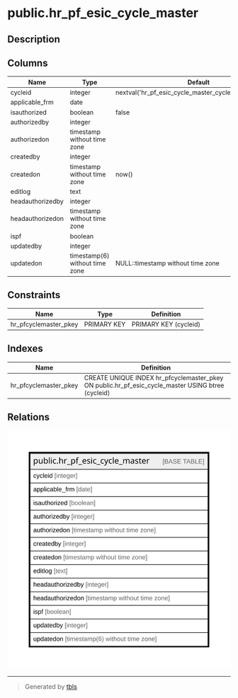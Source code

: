 # public.hr_pf_esic_cycle_master

## Description

## Columns

| Name | Type | Default | Nullable | Children | Parents | Comment |
| ---- | ---- | ------- | -------- | -------- | ------- | ------- |
| cycleid | integer | nextval('hr_pf_esic_cycle_master_cycleid_seq'::regclass) | false |  |  |  |
| applicable_frm | date |  | false |  |  |  |
| isauthorized | boolean | false | false |  |  |  |
| authorizedby | integer |  | true |  |  |  |
| authorizedon | timestamp without time zone |  | true |  |  |  |
| createdby | integer |  | true |  |  |  |
| createdon | timestamp without time zone | now() | true |  |  |  |
| editlog | text |  | true |  |  |  |
| headauthorizedby | integer |  | true |  |  |  |
| headauthorizedon | timestamp without time zone |  | true |  |  |  |
| ispf | boolean |  | true |  |  |  |
| updatedby | integer |  | true |  |  |  |
| updatedon | timestamp(6) without time zone | NULL::timestamp without time zone | true |  |  |  |

## Constraints

| Name | Type | Definition |
| ---- | ---- | ---------- |
| hr_pfcyclemaster_pkey | PRIMARY KEY | PRIMARY KEY (cycleid) |

## Indexes

| Name | Definition |
| ---- | ---------- |
| hr_pfcyclemaster_pkey | CREATE UNIQUE INDEX hr_pfcyclemaster_pkey ON public.hr_pf_esic_cycle_master USING btree (cycleid) |

## Relations

![er](public.hr_pf_esic_cycle_master.svg)

---

> Generated by [tbls](https://github.com/k1LoW/tbls)
